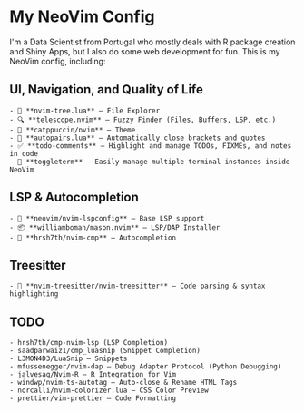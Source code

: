 # My NeoVim Config  
I'm a Data Scientist from Portugal who mostly deals with R package creation and Shiny Apps, but I also do some web development for fun. This is my NeoVim config, including:  

## UI, Navigation, and Quality of Life  
    - 📂 **nvim-tree.lua** – File Explorer
    - 🔍 **telescope.nvim** – Fuzzy Finder (Files, Buffers, LSP, etc.)  
    - 🎨 **catppuccin/nvim** – Theme  
    - 🤖 **autopairs.lua** – Automatically close brackets and quotes  
    - ✅ **todo-comments** – Highlight and manage TODOs, FIXMEs, and notes in code  
    - 📌 **toggleterm** – Easily manage multiple terminal instances inside NeoVim  

## LSP & Autocompletion  
    - 🔧 **neovim/nvim-lspconfig** – Base LSP support  
    - 📦 **williamboman/mason.nvim** – LSP/DAP Installer  
    - 🧩 **hrsh7th/nvim-cmp** – Autocompletion  

## Treesitter  
    - 🌲 **nvim-treesitter/nvim-treesitter** – Code parsing & syntax highlighting  

## TODO
    - hrsh7th/cmp-nvim-lsp (LSP Completion)
    - saadparwaiz1/cmp_luasnip (Snippet Completion)
    - L3MON4D3/LuaSnip – Snippets
    - mfussenegger/nvim-dap – Debug Adapter Protocol (Python Debugging)
    - jalvesaq/Nvim-R – R Integration for Vim
    - windwp/nvim-ts-autotag – Auto-close & Rename HTML Tags
    - norcalli/nvim-colorizer.lua – CSS Color Preview
    - prettier/vim-prettier – Code Formatting
